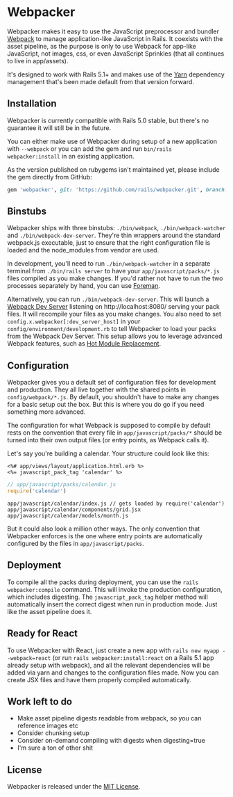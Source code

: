 # Webpacker

Webpacker makes it easy to use the JavaScript preprocessor and bundler [Webpack](http://webpack.github.io)
to manage application-like JavaScript in Rails. It coexists with the asset pipeline,
as the purpose is only to use Webpack for app-like JavaScript, not images, css, or
even JavaScript Sprinkles (that all continues to live in app/assets).

It's designed to work with Rails 5.1+ and makes use of the [Yarn](https://yarnpkg.com/) dependency management
that's been made default from that version forward.

## Installation

Webpacker is currently compatible with Rails 5.0 stable, but there's no guarantee it will still be
in the future.

You can either make use of Webpacker during setup of a new application with `--webpack`
or you can add the gem and run `bin/rails webpacker:install` in an existing application.

As the version published on rubygems isn't maintained yet, please include the gem directly from GitHub:

```ruby
gem 'webpacker', git: 'https://github.com/rails/webpacker.git', branch: 'master'
```

## Binstubs

Webpacker ships with three binstubs: `./bin/webpack`, `./bin/webpack-watcher` and `./bin/webpack-dev-server`.
They're thin wrappers around the standard webpack.js executable, just to ensure that the right configuration
file is loaded and the node_modules from vendor are used.

In development, you'll need to run `./bin/webpack-watcher` in a separate terminal from
`./bin/rails server` to have your `app/javascript/packs/*.js` files compiled as you make changes.
If you'd rather not have to run the two processes separately by hand, you can use
[Foreman](http://ddollar.github.io/foreman/).

Alternatively, you can run `./bin/webpack-dev-server`. This will launch a
[Webpack Dev Server](https://webpack.github.io/docs/webpack-dev-server.html) listening on http://localhost:8080/
serving your pack files. It will recompile your files as you make changes. You also need to set
`config.x.webpacker[:dev_server_host]` in your `config/environment/development.rb` to tell Webpacker to load
your packs from the Webpack Dev Server. This setup allows you to leverage advanced Webpack features, such
as [Hot Module Replacement](https://webpack.github.io/docs/hot-module-replacement-with-webpack.html).


## Configuration

Webpacker gives you a default set of configuration files for development and production. They
all live together with the shared points in `config/webpack/*.js`. By default, you shouldn't have to
make any changes for a basic setup out the box. But this is where you do go if you need something
more advanced.

The configuration for what Webpack is supposed to compile by default rests on the convention that
every file in `app/javascript/packs/*` should be turned into their own output files (or entry points,
as Webpack calls it).

Let's say you're building a calendar. Your structure could look like this:

```erb
<%# app/views/layout/application.html.erb %>
<%= javascript_pack_tag 'calendar' %>
```

```js
// app/javascript/packs/calendar.js
require('calendar')
```

```
app/javascript/calendar/index.js // gets loaded by require('calendar')
app/javascript/calendar/components/grid.jsx
app/javascript/calendar/models/month.js
```

But it could also look a million other ways. The only convention that Webpacker enforces is the
one where entry points are automatically configured by the files in `app/javascript/packs`.


## Deployment

To compile all the packs during deployment, you can use the `rails webpacker:compile` command. This
will invoke the production configuration, which includes digesting. The `javascript_pack_tag` helper
method will automatically insert the correct digest when run in production mode. Just like the asset
pipeline does it.


## Ready for React

To use Webpacker with React, just create a new app with `rails new myapp --webpack=react` (or run `rails webpacker:install:react` on a Rails 5.1 app already setup with webpack), and all the relevant dependencies
will be added via yarn and changes to the configuration files made. Now you can create JSX files and
have them properly compiled automatically.


## Work left to do

- Make asset pipeline digests readable from webpack, so you can reference images etc
- Consider chunking setup
- Consider on-demand compiling with digests when digesting=true
- I'm sure a ton of other shit

## License
Webpacker is released under the [MIT License](http://www.opensource.org/licenses/MIT).
